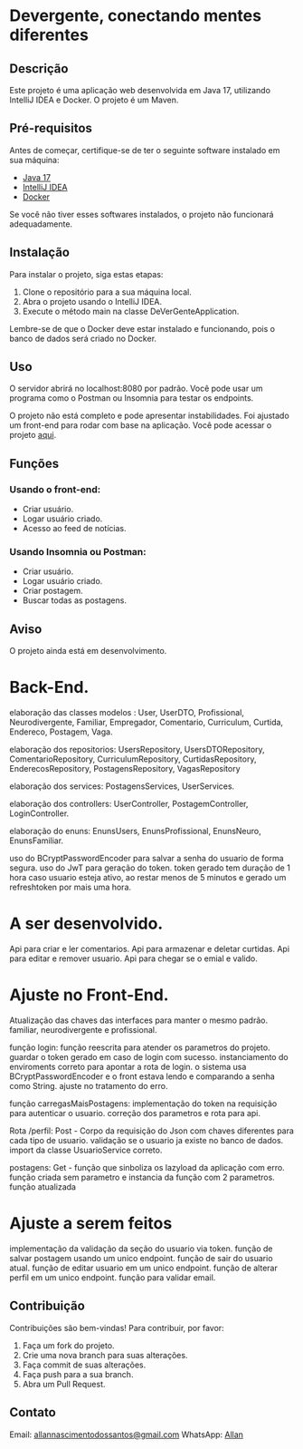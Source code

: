 # Devergente, conectando mentes diferentes

## Descrição

Este projeto é uma aplicação web desenvolvida em Java 17, utilizando IntelliJ IDEA e Docker. O projeto é um Maven.

## Pré-requisitos

Antes de começar, certifique-se de ter o seguinte software instalado em sua máquina:

- [Java 17](https://www.oracle.com/java/technologies/downloads/)
- [IntelliJ IDEA](https://www.jetbrains.com/pt-br/idea/download/)
- [Docker](https://www.docker.com/products/docker-desktop/)

Se você não tiver esses softwares instalados, o projeto não funcionará adequadamente.

## Instalação

Para instalar o projeto, siga estas etapas:

1. Clone o repositório para a sua máquina local.
2. Abra o projeto usando o IntelliJ IDEA.
3. Execute o método main na classe DeVerGenteApplication.

Lembre-se de que o Docker deve estar instalado e funcionando, pois o banco de dados será criado no Docker.

## Uso

O servidor abrirá no localhost:8080 por padrão. Você pode usar um programa como o Postman ou Insomnia para testar os endpoints.

O projeto não está completo e pode apresentar instabilidades. Foi ajustado um front-end para rodar com base na aplicação. Você pode acessar o projeto [aqui](https://github.com/AllanSantos-DV/Front-End-Devergente).

## Funções

### Usando o front-end:

- Criar usuário.
- Logar usuário criado.
- Acesso ao feed de notícias.

### Usando Insomnia ou Postman:

- Criar usuário.
- Logar usuário criado.
- Criar postagem.
- Buscar todas as postagens.

## Aviso

O projeto ainda está em desenvolvimento.

# Back-End.
elaboração das classes modelos : 
User, UserDTO, Profissional, Neurodivergente, Familiar, Empregador, Comentario, Curriculum, Curtida, Endereco, Postagem, Vaga.

elaboração dos repositorios:
UsersRepository, UsersDTORepository, ComentarioRepository, CurriculumRepository, CurtidasRepository, EnderecosRepository, PostagensRepository, VagasRepository

elaboração dos services:
PostagensServices, UserServices.

elaboração dos controllers:
UserController, PostagemController, LoginController.

elaboração do enuns:
EnunsUsers, EnunsProfissional, EnunsNeuro, EnunsFamiliar.

uso do BCryptPasswordEncoder para salvar a senha do usuario de forma segura.
uso do JwT para geração do token.
token gerado tem duração de 1 hora caso usuario esteja ativo, ao restar menos de 5 minutos e gerado um refreshtoken por mais uma hora.

# A ser desenvolvido.
Api para criar e ler comentarios.
Api para armazenar e deletar curtidas.
Api para editar e remover usuario.
Api para chegar se o emial e valido.


# Ajuste no Front-End.

Atualização das chaves das interfaces para manter o mesmo padrão.
familiar, neurodivergente e profissional.

função login:
função reescrita para atender os parametros do projeto.
guardar o token gerado em caso de login com sucesso.
instanciamento do enviroments correto para apontar a rota de login.
o sistema usa BCryptPasswordEncoder e o front estava lendo e comparando a senha como String.
ajuste no tratamento do erro.

função carregasMaisPostagens:
implementação do token na requisição para autenticar o usuario.
correção dos parametros e rota para api.

Rota /perfil:
Post - Corpo da requisição do Json com chaves diferentes para cada tipo de usuario.
validação se o usuario ja existe no banco de dados.
import da classe UsuarioService correto.

postagens:
Get - função que sinboliza os lazyload da aplicação com erro. função criada sem parametro e instancia da função com 2 parametros.
função atualizada

# Ajuste a serem feitos
implementação da validação da seção do usuario via token.
função de salvar postagem usando um unico endpoint.
função de sair do usuario atual.
função de editar usuario em um unico endpoint.
função de alterar perfil em um unico endpoint.
função para validar email.


## Contribuição

Contribuições são bem-vindas! Para contribuir, por favor:

1. Faça um fork do projeto.
2. Crie uma nova branch para suas alterações.
3. Faça commit de suas alterações.
4. Faça push para a sua branch.
5. Abra um Pull Request.

## Contato

Email: allannascimentodossantos@gmail.com
WhatsApp: [Allan](https://wa.me/5511998453877?text=Ola%20estou%20usando%20o%20link%20do%20github)
